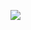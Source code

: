 <!---
- 👋 Hi, I’m @OwnedByKiLo
- 👀 I’m interested in ...
- 🌱 I’m currently learning ...
- 💞️ I’m looking to collaborate on ...
- 📫 How to reach me ...

OwnedByKiLo/OwnedByKiLo is a ✨ special ✨ repository because its `README.md` (this file) appears on your GitHub profile.
You can click the Preview link to take a look at your changes.
--->
![](https://komarev.com/ghpvc/?username=OwnedByKiLo&label=Times+Stalked&color=7f00ff&style=flat-square)
